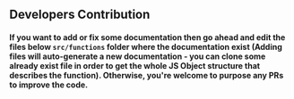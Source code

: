 ## Developers Contribution 

#### If you want to add or fix some documentation then go ahead and edit the files below `src/functions` folder where the documentation exist (Adding files will auto-generate a new documentation - you can clone some already exist file in order to get the whole JS Object structure that describes the function). Otherwise, you're welcome to purpose any PRs to improve the code.
